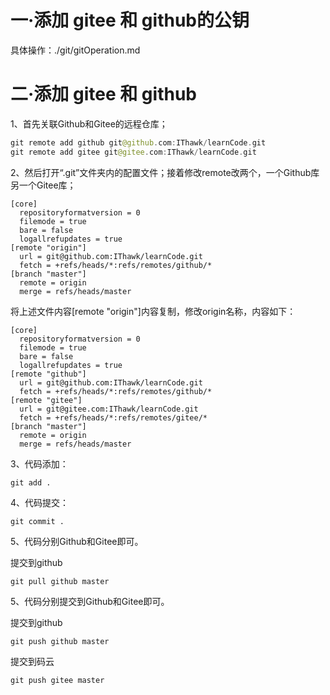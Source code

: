 #  一·添加 gitee 和 github的公钥
 具体操作：./git/gitOperation.md
#  二·添加 gitee 和 github

1、首先关联Github和Gitee的远程仓库；

```swift
git remote add github git@github.com:IThawk/learnCode.git
git remote add gitee git@gitee.com:IThawk/learnCode.git
```

2、然后打开“.git”文件夹内的配置文件；接着修改remote改两个，一个Github库另一个Gitee库；

```text
[core]
  repositoryformatversion = 0
  filemode = true
  bare = false
  logallrefupdates = true
[remote "origin"]
  url = git@github.com:IThawk/learnCode.git
  fetch = +refs/heads/*:refs/remotes/github/*
[branch "master"]
  remote = origin
  merge = refs/heads/master
```

将上述文件内容[remote "origin"]内容复制，修改origin名称，内容如下：

```text
[core]
  repositoryformatversion = 0
  filemode = true
  bare = false
  logallrefupdates = true
[remote "github"]
  url = git@github.com:IThawk/learnCode.git
  fetch = +refs/heads/*:refs/remotes/github/*
[remote "gitee"]
  url = git@gitee.com:IThawk/learnCode.git
  fetch = +refs/heads/*:refs/remotes/gitee/*
[branch "master"]
  remote = origin
  merge = refs/heads/master
```

3、代码添加：
```text
git add .
```
4、代码提交：
```text
git commit .
```

5、代码分别Github和Gitee即可。

提交到github

```text
git pull github master
```

5、代码分别提交到Github和Gitee即可。

提交到github

```text
git push github master
```

提交到码云

```text
git push gitee master
```

 

